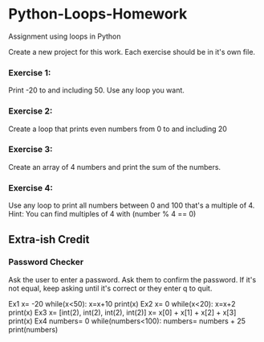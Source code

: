 # Python-Loops-Homework
Assignment using loops in Python

Create a new project for this work. Each exercise should be in it's own file.


### Exercise 1:
Print -20 to and including 50. Use any loop you want. 

### Exercise 2:
Create a loop that prints even numbers from 0 to and including 20

### Exercise 3:
Create an array of 4 numbers and print the sum of the numbers.

### Exercise 4:
Use any loop to print all numbers between 0 and 100 that's a multiple of 4. Hint: You can find multiples of 4 with (number % 4 == 0)

## Extra-ish Credit
### Password Checker
Ask the user to enter a password. Ask them to confirm the password. If it's not equal, keep asking until it's correct or they enter q to quit.

Ex1
x= -20
while(x<50):
    x=x+10
    print(x)
Ex2
x= 0
while(x<20):
    x=x+2
    print(x)
Ex3
x= [int(2), int(2), int(2), int(2)]
x= x[0] + x[1] + x[2] + x[3]
print(x)
Ex4
numbers= 0
while(numbers<100):
    numbers= numbers + 25
    print(numbers)

    
